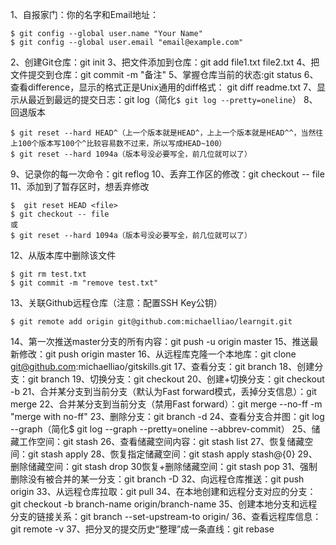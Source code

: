 1、自报家门：你的名字和Email地址：
```
$ git config --global user.name "Your Name"
$ git config --global user.email "email@example.com"
```
2、创建Git仓库：git init
3、把文件添加到仓库：git add file1.txt file2.txt
4、把文件提交到仓库：git commit -m "备注"
5、掌握仓库当前的状态:git status
6、查看difference，显示的格式正是Unix通用的diff格式： git diff readme.txt 
7、显示从最近到最远的提交日志：git log（简化```$ git log --pretty=oneline```）
8、回退版本
```
$ git reset --hard HEAD^（上一个版本就是HEAD^，上上一个版本就是HEAD^^，当然往上100个版本写100个^比较容易数不过来，所以写成HEAD~100）
$ git reset --hard 1094a（版本号没必要写全，前几位就可以了）
```
9、记录你的每一次命令：git reflog
10、丢弃工作区的修改：git checkout -- file
11、添加到了暂存区时，想丢弃修改
```
$  git reset HEAD <file>
$ git checkout -- file
或
$ git reset --hard 1094a（版本号没必要写全，前几位就可以了）
```
12、从版本库中删除该文件
```
$ git rm test.txt
$ git commit -m "remove test.txt"
```
13、关联Github远程仓库（注意：配置SSH Key公钥）
```
$ git remote add origin git@github.com:michaelliao/learngit.git
```
14、第一次推送master分支的所有内容：git push -u origin master
15、推送最新修改：git push origin master
16、从远程库克隆一个本地库：git clone git@github.com:michaelliao/gitskills.git
17、查看分支：git branch
18、创建分支：git branch <name>
19、切换分支：git checkout <name>
20、创建+切换分支：git checkout -b <name>
21、合并某分支到当前分支（默认为Fast forward模式，丢掉分支信息）：git merge <name>
22、合并某分支到当前分支（禁用Fast forward）：git merge --no-ff -m "merge with no-ff" <name>
23、删除分支：git branch -d <name>
24、查看分支合并图：git log --graph（简化$ git log --graph --pretty=oneline --abbrev-commit）
25、储藏工作空间：git stash
26、查看储藏空间内容：git stash list
27、恢复储藏空间：git stash apply
28、恢复指定储藏空间：git stash apply stash@{0}
29、删除储藏空间：git stash drop
30恢复+删除储藏空间：git stash pop
31、强制删除没有被合并的某一分支：git branch -D <name>
32、向远程仓库推送：git push origin <branch-name>
33、从远程仓库拉取：git pull
34、在本地创建和远程分支对应的分支：git checkout -b branch-name origin/branch-name
35、创建本地分支和远程分支的链接关系：git branch --set-upstream-to <branch-name> origin/<branch-name>
36、查看远程库信息：git remote -v
37、把分叉的提交历史“整理”成一条直线：git rebase

